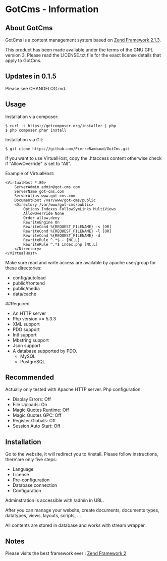 # GotCms - Information

## About GotCms

GotCms is a content management system based on [Zend Framework 2.1.3](http://framework.zend.com/).

This product has been made available under the terms of the GNU GPL version 3.
Please read the LICENSE.txt file for the exact license details that apply to GotCms.

## Updates in 0.1.5

Please see CHANGELOG.md.

## Usage

Installation via composer:

    $ curl -s https://getcomposer.org/installer | php
    $ php composer.phar install

Installation via Git:

    $ git clone https://github.com/PierreRambaud/GotCms.git

If you want to use VirtualHost, copy the .htaccess content otherwise check if "AllowOverride" is set to "All".

Example of VirtualHost:

```
<VirtualHost *:80>
    ServerAdmin admin@got-cms.com
    ServerName got-cms.com
    ServerAlias www.got-cms.com
    DocumentRoot /var/www/got-cms/public
    <Directory /var/www/got-cms/public>
        Options Indexes FollowSymLinks MultiViews
        AllowOverride None
        Order allow,deny
        RewriteEngine On
        RewriteCond %{REQUEST_FILENAME} -s [OR]
        RewriteCond %{REQUEST_FILENAME} -l [OR]
        RewriteCond %{REQUEST_FILENAME} -d
        RewriteRule ^.*$ - [NC,L]
        RewriteRule ^.*$ index.php [NC,L]
    </Directory>
</VirtualHost>
```

Make sure read and write access are available by apache user/group for these directories:
- config/autoload
- public/frontend
- public/media
- data/cache

##Required

- An HTTP server
- Php version >= 5.3.3
- XML support
- PDO support
- Intl support
- Mbstring support
- Json support
- A database supported by PDO.
    - MySQL
    - PostgreSQL

## Recommended

Actually only tested with Apache HTTP server.
Php configuration:
- Display Errors: Off
- File Uploads: On
- Magic Quotes Runtime: Off
- Magic Quotes GPC: Off
- Register Globals: Off
- Session Auto Start: Off


## Installation

Go to the website, it will redirect you to /install.
Please follow instructions, there'are only five steps:
- Language
- License
- Pre-configuration
- Database connection
- Configuration

Adminstration is accessible with /admin in URL.

After you can manage your website, create documents, documents types, datatypes, views, layouts, scripts, ...

All contents are stored in database and works with stream wrapper.

## Notes

Please visits the best framework ever : [Zend Framework 2](http://framework.zend.com/)

